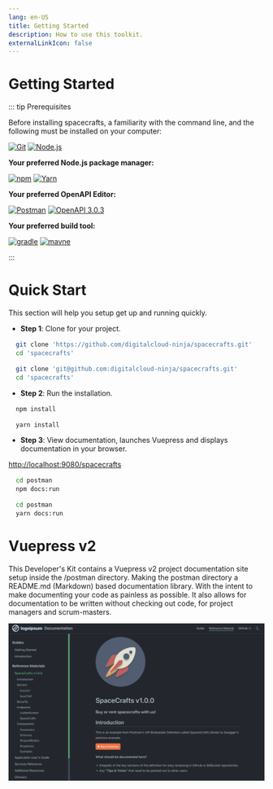```yaml
---
lang: en-US
title: Getting Started
description: How to use this toolkit.
externalLinkIcon: false
---
```

<!-- HIDDEN MARKDOWN LINKS & IMAGES -->
[Git.ico]: https://img.shields.io/badge/git-F05032?style=for-the-badge&logo=git&logoColor=white
[Git.url]: https://git-scm.com/
[Node.ico]: https://img.shields.io/badge/Node-339933?style=for-the-badge&logo=nodedotjs&logoColor=white
[Node.url]: https://nodejs.org/
[NPM.ico]: https://img.shields.io/badge/npm-CB3837?style=for-the-badge&logo=npm&logoColor=white
[NPM.url]: https://docs.npmjs.com/about-npm
[Yarn.ico]: https://img.shields.io/badge/Yarn.js-2C8EBB?style=for-the-badge&logo=yarn&logoColor=white
[Yarn.url]: https://classic.yarnpkg.com/en/docs/usage
[swagger]: https://img.shields.io/badge/swagger-85EA2D?style=for-the-badge&logo=Swagger&logoColor=black
[swagger.url]: https://swagger.io/specification/
[openapi]: https://img.shields.io/badge/openapi-6BA539?style=for-the-badge&logo=openapiinitiative&logoColor=white
[openapi.url]: https://spec.openapis.org/oas/latest.html
[postman]: https://img.shields.io/badge/postman-FF6C37?style=for-the-badge&logo=Postman&logoColor=white
[postman.url]: https://www.postman.com/
[gradle]: https://img.shields.io/badge/gradle-02303A?style=for-the-badge&logo=gradle&logoColor=white
[gradle.url]: https://gradle.org/
[maven]: https://img.shields.io/badge/maven-C71A36?style=for-the-badge&logo=apachemaven&logoColor=white
[maven.url]: https://gradle.org/

# Getting Started #

::: tip Prerequisites

Before installing spacecrafts, a familiarity with the command line, and the following must be
installed on your computer:

[![Git][Git.ico]][Git.url]
[![Node.js][Node.ico]][Node.url]

**Your preferred Node.js package manager:**

[![npm][NPM.ico]][NPM.url]
[![Yarn][Yarn.ico]][Yarn.url]

**Your preferred OpenAPI Editor:**

[![Postman][postman]][postman.url]
[![OpenAPI 3.0.3][swagger]][swagger.url]

**Your preferred build tool:**

[![gradle][gradle]][gradle.url]
[![mavne][maven]][maven.url]

:::

# Quick Start

This section will help you setup get up and running quickly.

- **Step 1**: Clone for your project.

<CodeGroup>
  <CodeGroupItem title="HTTPS">

  ```bash
    git clone 'https://github.com/digitalcloud-ninja/spacecrafts.git'
    cd 'spacecrafts'
  ```

  </CodeGroupItem>
  <CodeGroupItem title="SSH">

  ```bash
    git clone 'git@github.com:digitalcloud-ninja/spacecrafts.git'
    cd 'spacecrafts'
  ```

  </CodeGroupItem>
</CodeGroup>

- **Step 2**: Run the installation.

<CodeGroup>
  <CodeGroupItem title="NPM">

  ```bash
    npm install
  ```

  </CodeGroupItem>
  <CodeGroupItem title="YARN">

  ```bash
    yarn install
  ```

  </CodeGroupItem>
</CodeGroup>


- **Step 3**: View documentation, launches Vuepress and displays documentation in your browser. 

[http://localhost:9080/spacecrafts](http://localhost:9080/spacecrafts)

<CodeGroup>
  <CodeGroupItem title="NPM">

  ```bash
    cd postman
    npm docs:run
  ```

  </CodeGroupItem>
  <CodeGroupItem title="YARN">

  ```bash
    cd postman
    yarn docs:run
  ```

  </CodeGroupItem>
</CodeGroup>

# Vuepress v2 #

This Developer's Kit contains a Vuepress v2 project documentation site setup inside the /postman directory. Making the
postman directory a README.md (Markdown) based documentation library. With the intent to make documenting your code
as painless as possible. It also allows for documentation to be written without checking out code, for project managers
and scrum-masters. 

![](../.vuepress/public/images/vuepress.png)

